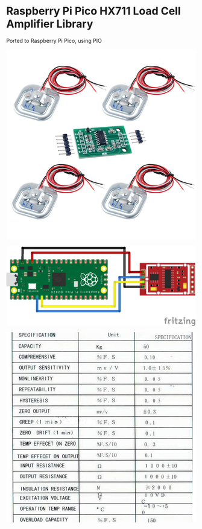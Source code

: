 # Raspberry Pi Pico HX711 Load Cell Amplifier Library

Ported to Raspberry Pi Pico, using PIO

![hx711](./extras/hx711.jpg)

![example](./extras/hx711_bb.png)

![specs](./extras/amp_specs.jpg)